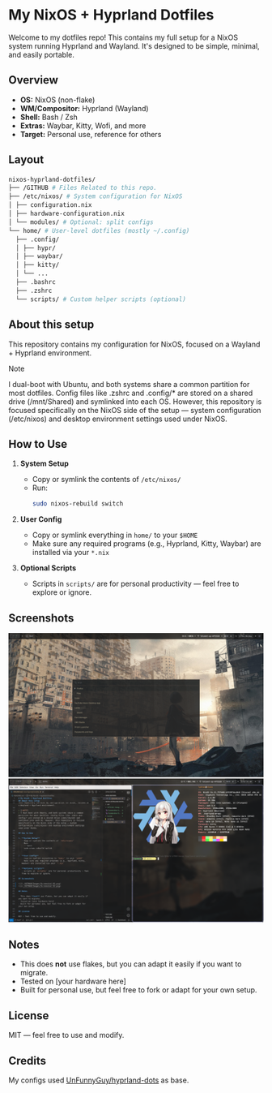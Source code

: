 # My NixOS + Hyprland Dotfiles

Welcome to my dotfiles repo! This contains my full setup for a NixOS system running Hyprland and Wayland. It's designed to be simple, minimal, and easily portable.

## Overview

- **OS:** NixOS (non-flake)
- **WM/Compositor:** Hyprland (Wayland)
- **Shell:** Bash / Zsh
- **Extras:** Waybar, Kitty, Wofi, and more
- **Target:** Personal use, reference for others

## Layout

``` zsh
nixos-hyprland-dotfiles/
├── /GITHUB # Files Related to this repo.
├── /etc/nixos/ # System configuration for NixOS
│ ├── configuration.nix
│ ├── hardware-configuration.nix
│ └── modules/ # Optional: split configs
└── home/ # User-level dotfiles (mostly ~/.config)
  ├── .config/
  │ ├── hypr/
  │ ├── waybar/
  │ ├── kitty/
  │ └── ...
  ├── .bashrc
  ├── .zshrc
  └── scripts/ # Custom helper scripts (optional)
```

## About this setup

This repository contains my configuration for NixOS, focused on a Wayland + Hyprland environment.

> [!NOTE]
> I dual-boot with Ubuntu, and both systems share a common partition for most dotfiles. Config files like .zshrc and .config/* are stored on a shared drive (/mnt/Shared) and symlinked into each OS. However, this repository is focused specifically on the NixOS side of the setup — system configuration (/etc/nixos) and desktop environment settings used under NixOS.

## How to Use

1. **System Setup**
   - Copy or symlink the contents of `/etc/nixos/`
   - Run:
     ```bash
     sudo nixos-rebuild switch
     ```

2. **User Config**
   - Copy or symlink everything in `home/` to your `$HOME`
   - Make sure any required programs (e.g., Hyprland, Kitty, Waybar) are installed via your `*.nix`

3. **Optional Scripts**
   - Scripts in `scripts/` are for personal productivity — feel free to explore or ignore.

## Screenshots

![](./GITHUB/Images/Screenshot-01.png)
![](./GITHUB/Images/Screenshot-02.png)

## Notes

- This does **not** use flakes, but you can adapt it easily if you want to migrate.
- Tested on [your hardware here]
- Built for personal use, but feel free to fork or adapt for your own setup.

## License

MIT — feel free to use and modify.

## Credits

My configs used [UnFunnyGuy/hyprland-dots](https://github.com/UnFunnyGuy/hyprland-dots/) as base.